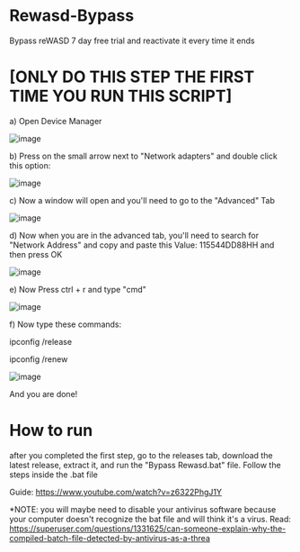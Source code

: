 # Rewasd-Bypass
Bypass reWASD 7 day free trial and reactivate it every time it ends




# [ONLY DO THIS STEP THE FIRST TIME YOU RUN THIS SCRIPT]


a) Open Device Manager


![image](https://github.com/19noam/Rewasd-Bypass/assets/69153900/30ec398d-e4b7-4321-b437-d2b3deab0469)



b) Press on the small arrow next to "Network adapters" and double click this option:



 ![image](https://github.com/19noam/Rewasd-Bypass/assets/69153900/6bf43b3d-1ccc-42ad-8c5c-69ef3fb539f7)





c) Now a window will open and you'll need to go to the "Advanced" Tab



![image](https://github.com/19noam/Rewasd-Bypass/assets/69153900/8cb3e860-477c-4e63-beaa-7b6fb1028aa8)


d) Now when you are in the advanced tab, you'll need to search for "Network Address" and copy and paste this Value: 115544DD88HH and then press OK




![image](https://github.com/19noam/Rewasd-Bypass/assets/69153900/1ed07d53-38c7-40c4-b0c0-1514bd161029)



e) Now Press ctrl + r and type "cmd"



![image](https://github.com/19noam/Rewasd-Bypass/assets/69153900/ce3ec042-045a-4ec3-baff-cc10aeaeb1b5)


f) Now type these commands: 

ipconfig /release

ipconfig /renew

![image](https://github.com/19noam/Rewasd-Bypass/assets/69153900/164cf172-79e0-4338-9110-85f91002869a)

And you are done!

# How to run
after you completed the first step, go to the releases tab, download the latest release, extract it, and run the "Bypass Rewasd.bat" file.
Follow the steps inside the .bat file


Guide: https://www.youtube.com/watch?v=z6322PhgJ1Y



*NOTE: you will maybe need to disable your antivirus software because your computer doesn't recognize the bat file and will think it's a virus. Read: https://superuser.com/questions/1331625/can-someone-explain-why-the-compiled-batch-file-detected-by-antivirus-as-a-threa



